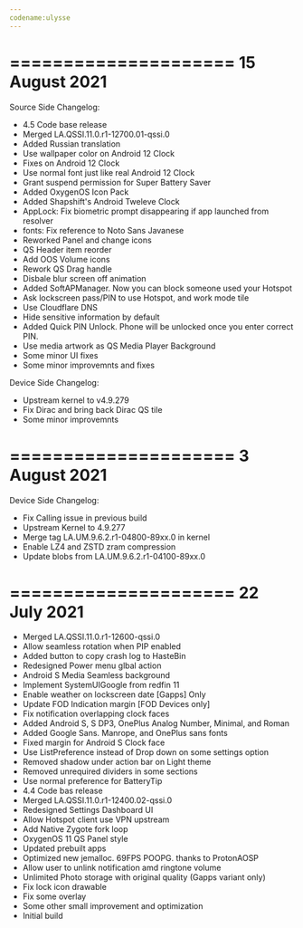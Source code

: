 ```yaml
---
codename:ulysse
---
```

=====================
    15 August 2021
=====================
Source Side Changelog:
 * 4.5 Code base release
 * Merged LA.QSSI.11.0.r1-12700.01-qssi.0
 * Added Russian translation
 * Use wallpaper color on Android 12 Clock
 * Fixes on Android 12 Clock
 * Use normal font just like real Android 12 Clock
 * Grant suspend permission for Super Battery Saver
 * Added OxygenOS Icon Pack
 * Added Shapshift's Android Tweleve Clock
 * AppLock: Fix biometric prompt disappearing if app launched from resolver
 * fonts: Fix reference to Noto Sans Javanese 
 * Reworked Panel and change icons
 * QS Header item reorder
 * Add OOS Volume icons
 * Rework QS Drag handle
 * Disbale blur screen off animation
 * Added SoftAPManager. Now you can block someone used your Hotspot
 * Ask lockscreen pass/PIN to use Hotspot, and work mode tile
 * Use Cloudflare DNS
 * Hide sensitive information by default
 * Added Quick PIN Unlock. Phone will be unlocked once you enter correct PIN.
 * Use media artwork as QS Media Player Background
 * Some minor UI fixes
 * Some minor improvemnts and fixes

Device Side Changelog:
 * Upstream kernel to v4.9.279
 * Fix Dirac and bring back Dirac QS tile
 * Some minor improvemnts

=====================
    3 August 2021
=====================
Device Side Changelog:
* Fix Calling issue in previous build
* Upstream Kernel to 4.9.277
* Merge tag LA.UM.9.6.2.r1-04800-89xx.0 in kernel
* Enable LZ4 and ZSTD zram compression
* Update blobs from LA.UM.9.6.2.r1-04100-89xx.0

=====================
    22 July 2021
=====================
 - Merged LA.QSSI.11.0.r1-12600-qssi.0
 - Allow seamless rotation when PIP enabled
 - Added button to copy crash log to HasteBin
 - Redesigned Power menu glbal action
 - Android S Media Seamless background 
 - Implement SystemUIGoogle from redfin 11 
 - Enable weather on lockscreen date [Gapps] Only
 - Update FOD Indication margin [FOD Devices only]
 - Fix notification overlapping clock faces
 - Added Android S, S DP3, OnePlus Analog Number, Minimal, and Roman
 - Added Google Sans. Manrope, and OnePlus sans fonts
 - Fixed margin for Android S Clock face
 - Use ListPreference instead of Drop down on some settings option
 - Removed shadow under action bar on Light theme
 - Removed unrequired dividers in some sections
 - Use normal preference for BatteryTip
 - 4.4 Code bas release
 - Merged LA.QSSI.11.0.r1-12400.02-qssi.0
 - Redesigned Settings Dashboard UI 
 - Allow Hotspot client use VPN upstream 
 - Add Native Zygote fork loop 
 - OxygenOS 11 QS Panel style
 - Updated prebuilt apps 
 - Optimized new jemalloc. 69FPS POOPG. thanks to ProtonAOSP 
 - Allow user to unlink notification amd ringtone volume 
 - Unlimited Photo storage with original quality (Gapps variant only)
 - Fix lock icon drawable 
 - Fix some overlay 
 - Some other small improvement and optimization 
 - Initial build
